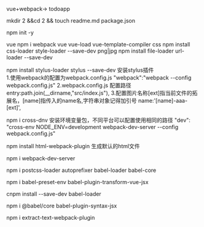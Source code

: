 vue+webpack-> todoapp



mkdir 2 &&cd 2 && touch readme.md package.json

npm init -y

vue
npm i webpack vue vue-load vue-template-compiler 
css
npm install css-loader style-loader --save-dev
png|jpg
npm install file-loader url-loader --save-dev   

npm install stylus-loader stylus  --save-dev
安装stylus插件   
1.使用webpack的配置为webpack.config.js
"webpack":"webpack --config webpack.config.js"
2.webpack.config.js 配置路径
entry:path.join(__dirname,"src/index.js"),
3.配置图片名称[ext]指当前文件的拓展名，[name]指传入的name名,字符串对象记得加引号
name:'[name]-aaa-[ext]',

npm i cross-dnv
安装环境变量包，不同平台可以配置使用相同的路径
"dev": "cross-env NODE_ENV=development webpack-dev-server --config webpack.config.js"

npm install html-webpack-plugin
生成默认的html文件

npm i webpack-dev-server

npm i postcss-loader autoprefixer babel-loader babel-core

npm i babel-preset-env babel-plugin-transform-vue-jsx

cnpm install --save-dev babel-loader

npm i @babel/core babel-plugin-syntax-jsx

npm i extract-text-webpack-plugin